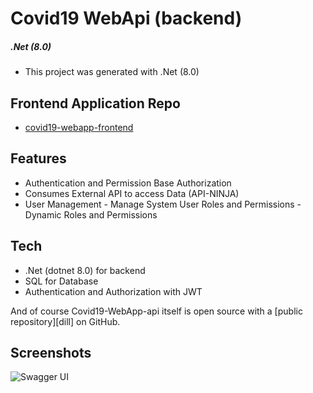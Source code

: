# Covid19 WebApi (backend)

##### .Net (8.0) 
- This project was generated with .Net (8.0)

## Frontend Application Repo
- [covid19-webapp-frontend](https://github.com/kavindu-prabhashitha/covid19-webApp-ui)

## Features

- Authentication and Permission Base Authorization
- Consumes External API to access Data (API-NINJA)
- User Management
       - Manage System User Roles and Permissions
       - Dynamic Roles and Permissions

## Tech

- .Net (dotnet 8.0) for backend
- SQL for Database
- Authentication and Authorization with JWT


And of course Covid19-WebApp-api itself is open source with a [public repository][dill]
 on GitHub.

## Screenshots

![Swagger UI](https://drive.google.com/uc?export=view&id=132VAiFVovJP8rkw3yophar_UkGscEP6-)


